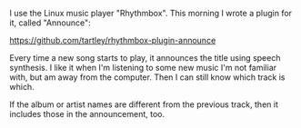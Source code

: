 <!--
.. title: Rhythmbox plugin: "Announce"
.. slug: rhythmbox-plugin-announce
.. date: 2016-05-15 20:34:48-05:00
.. tags: Python,Software
.. link: 
.. description: 
.. type: text
-->


I use the Linux music player "Rhythmbox". This morning I wrote a plugin
for it, called "Announce":

<https://github.com/tartley/rhythmbox-plugin-announce>

Every time a new song starts to play, it announces the title using
speech synthesis. I like it when I'm listening to some new music I'm not
familiar with, but am away from the computer. Then I can still know
which track is which.

If the album or artist names are different from the previous track, then
it includes those in the announcement, too.